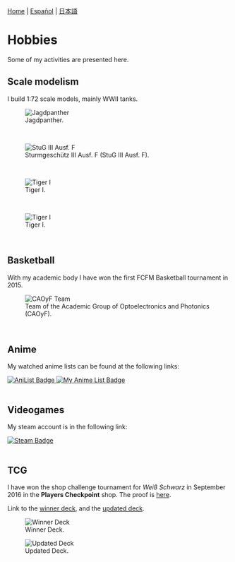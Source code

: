 [Home](index.md) \| [Español](hobbiesesp.md) \| [日本語](hobbiesjp.md)

# Hobbies

Some of my activities are presented here.

## Scale modelism

I build 1:72 scale models, mainly WWII tanks.

<figure>
  <img
  src="https://imgur.com/eKlDcF7.jpg"
  alt="Jagdpanther">
  <figcaption>
  Jagdpanther.
  </figcaption>
</figure>
<br>

<figure>
  <img
  src="https://imgur.com/r4DFJAA.jpg"
  alt="StuG III Ausf. F">
  <figcaption>
  Sturmgeschütz III Ausf. F (StuG III Ausf. F).
  </figcaption>
</figure>
<br>

<figure>
  <img
  src="https://imgur.com/RVRM75Q.jpg"
  alt="Tiger I">
  <figcaption>
  Tiger I.
  </figcaption>
</figure>
<br>

<figure>
  <img
  src="https://imgur.com/6PMOXKG.jpg"
  alt="Tiger I">
  <figcaption>
  Tiger I.
  </figcaption>
</figure>
<br>

## Basketball

With my academic body I have won the first FCFM Basketball tournament in 2015.

<figure>
  <img
  src="https://imgur.com/OwuwQCZ.jpg"
  alt="CAOyF Team">
  <figcaption>
  Team of the Academic Group of Optoelectronics and Photonics (CAOyF).
  </figcaption>
</figure>
<br>

## Anime

My watched anime lists can be found at the following links:

<div id="badges_anime">
<a href="https://anilist.co/user/DavidSA06/">
    <img src="https://img.shields.io/badge/AniList-02A9FF?style=for-the-badge&logo=AniList&logoColor=white" alt="AniList Badge"/>
  </a>
  <a href="https://myanimelist.net/profile/DavidSA06">
    <img src="https://img.shields.io/badge/Myanimelist-2E51A2?style=for-the-badge&logo=myanimelist&logoColor=white" alt="My Anime List Badge"/>
  </a>
</div>
<br>

## Videogames

My steam account is in the following link:

<div id="badges_games">
  <a href="https://steamcommunity.com/profiles/76561198045571750/">
    <img src="https://img.shields.io/badge/Steam-000000?style=for-the-badge&logo=steam&logoColor=white" alt="Steam Badge"/>
  </a>
</div>
<br>

## TCG

I have won the shop challenge tournament for *Weiß Schwarz* in September 2016 in the **Players Checkpoint** shop. The proof is [here](https://goo.gl/maps/3wHKTgP4pMBYeRW18).

Link to the [winner deck](https://decklog-en.bushiroad.com/view/KZXY), and the [updated deck](https://decklog-en.bushiroad.com/view/HK7H).

<figure>
  <img
  src="https://decklog-en.bushiroad.com/deckimages/KZXY.png"
  alt="Winner Deck">
  <figcaption>
  Winner Deck.
  </figcaption>
</figure>

<figure>
  <img
  src="https://decklog-en.bushiroad.com/deckimages/HK7H.png"
  alt="Updated Deck">
  <figcaption>
  Updated Deck.
  </figcaption>
</figure>

<!--Bushi NaviID G57058059-->